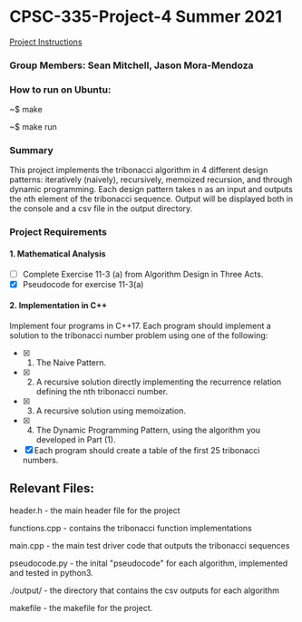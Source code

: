 # CPSC-335-Project-4 Summer 2021
[Project Instructions](https://docs.google.com/document/d/1QpNbD17YYP7OwdI5QP2wJAS811rCa-xVNlpiyzAtb6c/edit)
### Group Members: Sean Mitchell, Jason Mora-Mendoza

### How to run on Ubuntu:
~$ make

~$ make run
### Summary
This project implements the tribonacci algorithm in 4 different design patterns:
iteratively (naively), recursively, memoized recursion, and through dynamic programming.
Each design pattern takes n as an input and outputs the nth element of the tribonacci sequence.
Output will be displayed both in the console and a csv file in the output directory.
### Project Requirements
#### 1. Mathematical Analysis
- [ ] Complete Exercise 11-3 (a) from Algorithm Design in Three Acts.
- [x] Pseudocode for exercise 11-3(a)
#### 2. Implementation in C++
Implement four programs in C++17. Each program should implement a solution to the tribonacci number problem using one of the following:
- [x] 1. The Naive Pattern.
- [x] 2. A recursive solution directly implementing the recurrence relation defining the nth tribonacci number.
- [x] 3. A recursive solution using memoization.
- [x] 4. The Dynamic Programming Pattern, using the algorithm you developed in Part (1).
- [x] Each program should create a table of the first 25 tribonacci numbers.

## Relevant Files:
header.h - the main header file for the project

functions.cpp - contains the tribonacci function implementations

main.cpp - the main test driver code that outputs the tribonacci sequences

pseudocode.py - the inital "pseudocode" for each algorithm, implemented and tested in python3.

./output/ - the directory that contains the csv outputs for each algorithm

makefile - the makefile for the project.



